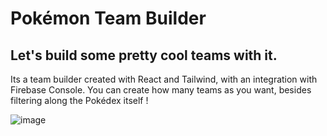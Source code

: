 # Pokémon Team Builder
## Let's build some pretty cool teams with it.

Its a team builder created with React and Tailwind, with an integration with Firebase Console.
You can create how many teams as you want, besides filtering along the Pokédex itself !

![image](https://github.com/user-attachments/assets/24e94ca8-2a5d-4a35-befa-9ac866da73ae)
